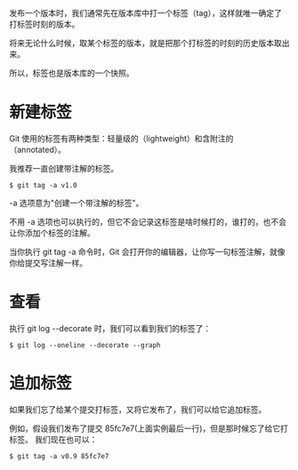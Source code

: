 
发布一个版本时，我们通常先在版本库中打一个标签（tag），这样就唯一确定了打标签时刻的版本。

将来无论什么时候，取某个标签的版本，就是把那个打标签的时刻的历史版本取出来。

所以，标签也是版本库的一个快照。



# 新建标签

Git 使用的标签有两种类型：轻量级的（lightweight）和含附注的（annotated）。

我推荐一直创建带注解的标签。

```
$ git tag -a v1.0 
```

-a 选项意为"创建一个带注解的标签"。

不用 -a 选项也可以执行的，但它不会记录这标签是啥时候打的，谁打的，也不会让你添加个标签的注解。 

当你执行 git tag -a 命令时，Git 会打开你的编辑器，让你写一句标签注解，就像你给提交写注解一样。



# 查看

执行 git log --decorate 时，我们可以看到我们的标签了：
```
$ git log --oneline --decorate --graph
```


# 追加标签

如果我们忘了给某个提交打标签，又将它发布了，我们可以给它追加标签。

例如，假设我们发布了提交 85fc7e7(上面实例最后一行)，但是那时候忘了给它打标签。 我们现在也可以：
```
$ git tag -a v0.9 85fc7e7
```